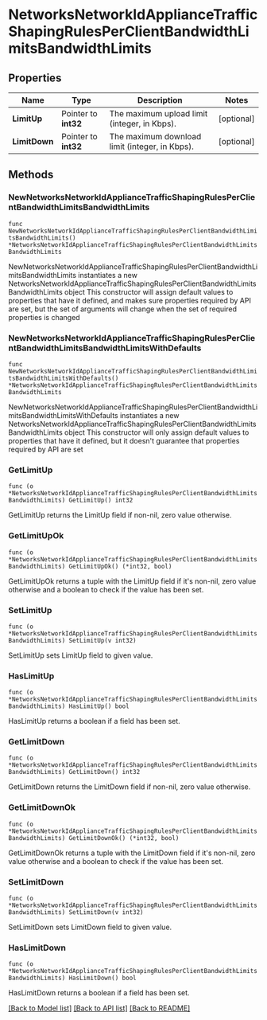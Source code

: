 # NetworksNetworkIdApplianceTrafficShapingRulesPerClientBandwidthLimitsBandwidthLimits

## Properties

Name | Type | Description | Notes
------------ | ------------- | ------------- | -------------
**LimitUp** | Pointer to **int32** | The maximum upload limit (integer, in Kbps). | [optional] 
**LimitDown** | Pointer to **int32** | The maximum download limit (integer, in Kbps). | [optional] 

## Methods

### NewNetworksNetworkIdApplianceTrafficShapingRulesPerClientBandwidthLimitsBandwidthLimits

`func NewNetworksNetworkIdApplianceTrafficShapingRulesPerClientBandwidthLimitsBandwidthLimits() *NetworksNetworkIdApplianceTrafficShapingRulesPerClientBandwidthLimitsBandwidthLimits`

NewNetworksNetworkIdApplianceTrafficShapingRulesPerClientBandwidthLimitsBandwidthLimits instantiates a new NetworksNetworkIdApplianceTrafficShapingRulesPerClientBandwidthLimitsBandwidthLimits object
This constructor will assign default values to properties that have it defined,
and makes sure properties required by API are set, but the set of arguments
will change when the set of required properties is changed

### NewNetworksNetworkIdApplianceTrafficShapingRulesPerClientBandwidthLimitsBandwidthLimitsWithDefaults

`func NewNetworksNetworkIdApplianceTrafficShapingRulesPerClientBandwidthLimitsBandwidthLimitsWithDefaults() *NetworksNetworkIdApplianceTrafficShapingRulesPerClientBandwidthLimitsBandwidthLimits`

NewNetworksNetworkIdApplianceTrafficShapingRulesPerClientBandwidthLimitsBandwidthLimitsWithDefaults instantiates a new NetworksNetworkIdApplianceTrafficShapingRulesPerClientBandwidthLimitsBandwidthLimits object
This constructor will only assign default values to properties that have it defined,
but it doesn't guarantee that properties required by API are set

### GetLimitUp

`func (o *NetworksNetworkIdApplianceTrafficShapingRulesPerClientBandwidthLimitsBandwidthLimits) GetLimitUp() int32`

GetLimitUp returns the LimitUp field if non-nil, zero value otherwise.

### GetLimitUpOk

`func (o *NetworksNetworkIdApplianceTrafficShapingRulesPerClientBandwidthLimitsBandwidthLimits) GetLimitUpOk() (*int32, bool)`

GetLimitUpOk returns a tuple with the LimitUp field if it's non-nil, zero value otherwise
and a boolean to check if the value has been set.

### SetLimitUp

`func (o *NetworksNetworkIdApplianceTrafficShapingRulesPerClientBandwidthLimitsBandwidthLimits) SetLimitUp(v int32)`

SetLimitUp sets LimitUp field to given value.

### HasLimitUp

`func (o *NetworksNetworkIdApplianceTrafficShapingRulesPerClientBandwidthLimitsBandwidthLimits) HasLimitUp() bool`

HasLimitUp returns a boolean if a field has been set.

### GetLimitDown

`func (o *NetworksNetworkIdApplianceTrafficShapingRulesPerClientBandwidthLimitsBandwidthLimits) GetLimitDown() int32`

GetLimitDown returns the LimitDown field if non-nil, zero value otherwise.

### GetLimitDownOk

`func (o *NetworksNetworkIdApplianceTrafficShapingRulesPerClientBandwidthLimitsBandwidthLimits) GetLimitDownOk() (*int32, bool)`

GetLimitDownOk returns a tuple with the LimitDown field if it's non-nil, zero value otherwise
and a boolean to check if the value has been set.

### SetLimitDown

`func (o *NetworksNetworkIdApplianceTrafficShapingRulesPerClientBandwidthLimitsBandwidthLimits) SetLimitDown(v int32)`

SetLimitDown sets LimitDown field to given value.

### HasLimitDown

`func (o *NetworksNetworkIdApplianceTrafficShapingRulesPerClientBandwidthLimitsBandwidthLimits) HasLimitDown() bool`

HasLimitDown returns a boolean if a field has been set.


[[Back to Model list]](../README.md#documentation-for-models) [[Back to API list]](../README.md#documentation-for-api-endpoints) [[Back to README]](../README.md)


